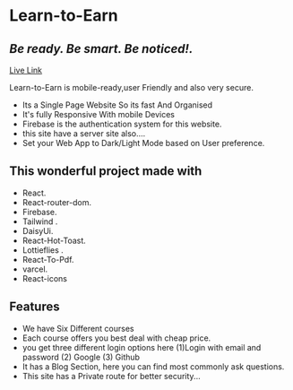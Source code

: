 # Learn-to-Earn
## _Be ready. Be smart. Be noticed!._

[Live Link](https://learn-to-earn-e06dc.web.app/home)

Learn-to-Earn is mobile-ready,user Friendly and also very secure. 

- Its a Single Page Website So its fast And Organised
- It's fully Responsive With mobile Devices
- Firebase is the authentication system for this website.
- this site have a server site also....
- Set your Web App to Dark/Light Mode based on User preference.

## This wonderful project made with 
 - React. <br />
- React-router-dom.<br />
- Firebase.<br />
- Tailwind .<br />
- DaisyUi.<br />
- React-Hot-Toast.<br />
- Lottieflies .<br />
- React-To-Pdf.<br />
- varcel.<br />
- React-icons


## Features

- We have Six Different courses 
- Each course offers you best deal  with cheap price.
- you get three different login options here (1)Login with email and password (2) Google (3) Github
- It has a Blog Section, here you can find most commonly ask questions.
- This site has a Private route for better security...